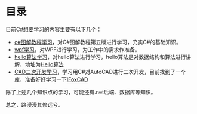 # 目录

目前C#想要学习的内容主要有以下几个：

+ [c#图解教程学习](/cSharp学习/cSharp图解教程学习.md)，对C#图解教程第五版进行学习，充实C#的基础知识。
+ [wpf学习](/cSharp学习/wpf学习.md)，对WPF进行学习，为工作中的需求作准备。
+ [hello算法学习](/cSharp学习/hello算法学习.md)，对hello算法进行学习，hello算法是对数据结构和算法进行讲解，地址为[Hello算法](https://github.com/krahets/hello-algo)
+ [CAD二次开发学习](/cSharp学习/CAD二次开发学习.md)，学习用C#对AutoCAD进行二次开发，目前找到了一个库，准备好好学习一下[IFoxCAD](https://gitee.com/inspirefunction/ifoxcad)

除了上述几个知识点的学习，可能还有.net后端、数据库等知识。

总之，路漫漫其修远兮。
